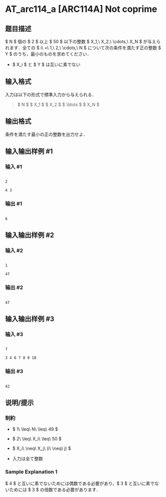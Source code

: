 # AT_arc114_a [ARC114A] Not coprime

## 题目描述

[problemUrl]: https://atcoder.jp/contests/arc114/tasks/arc114_a

$ N $ 個の $ 2 $ 以上 $ 50 $ 以下の整数 $ X_1,\ X_2,\ \cdots,\ X_N $ が与えられます．全ての $ i\ =\ 1,\ 2,\ \cdots,\ N $ について次の条件を満たす正の整数 $ Y $ のうち，最小のものを求めてください．

- $ X_i $ と $ Y $ は互いに素でない

## 输入格式

入力は以下の形式で標準入力から与えられる．

> $ N $ $ X_1 $ $ X_2 $ $ \ldots $ $ X_N $

## 输出格式

条件を満たす最小の正の整数を出力せよ．

## 输入输出样例 #1

### 输入 #1

```
2
4 3
```

### 输出 #1

```
6
```

## 输入输出样例 #2

### 输入 #2

```
1
47
```

### 输出 #2

```
47
```

## 输入输出样例 #3

### 输入 #3

```
7
3 4 6 7 8 9 10
```

### 输出 #3

```
42
```

## 说明/提示

### 制約

- $ 1\ \leq\ N\ \leq\ 49 $
- $ 2\ \leq\ X_i\ \leq\ 50 $
- $ X_i\ \neq\ X_j\ (i\ \neq\ j) $
- 入力は全て整数

### Sample Explanation 1

$ 4 $ と互いに素でないためには偶数である必要があり，$ 3 $ と互いに素でないためには $ 3 $ の倍数である必要があります．